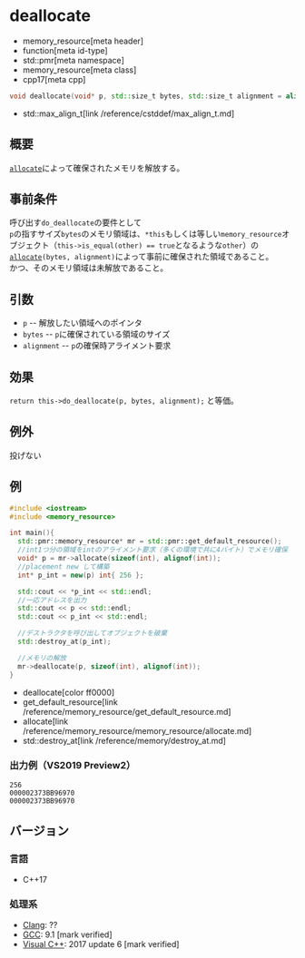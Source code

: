 # deallocate
* memory_resource[meta header]
* function[meta id-type]
* std::pmr[meta namespace]
* memory_resource[meta class]
* cpp17[meta cpp]

```cpp
void deallocate(void* p, std::size_t bytes, std::size_t alignment = alignof(std::max_align_t));
```
* std::max_align_t[link /reference/cstddef/max_align_t.md]

## 概要
[`allocate`](allocate.md)によって確保されたメモリを解放する。

## 事前条件
呼び出す`do_deallocate`の要件として  
`p`の指すサイズ`bytes`のメモリ領域は、`*this`もしくは等しい`memory_resource`オブジェクト（`this->is_equal(other) == true`となるような`other`）の[`allocate`](allocate.md)`(bytes, alignment)`によって事前に確保された領域であること。  
かつ、そのメモリ領域は未解放であること。

## 引数
- `p` -- 解放したい領域へのポインタ
- `bytes` -- `p`に確保されている領域のサイズ
- `alignment` -- `p`の確保時アライメント要求

## 効果
`return this->do_deallocate(p, bytes, alignment);` と等価。

## 例外
投げない

## 例
```cpp example
#include <iostream>
#include <memory_resource>

int main(){
  std::pmr::memory_resource* mr = std::pmr::get_default_resource();
  //int1つ分の領域をintのアライメント要求（多くの環境で共に4バイト）でメモリ確保
  void* p = mr->allocate(sizeof(int), alignof(int));
  //placement new して構築
  int* p_int = new(p) int{ 256 };

  std::cout << *p_int << std::endl;
  //一応アドレスを出力
  std::cout << p << std::endl;
  std::cout << p_int << std::endl;

  //デストラクタを呼び出してオブジェクトを破棄
  std::destroy_at(p_int);

  //メモリの解放
  mr->deallocate(p, sizeof(int), alignof(int));
}
```
* deallocate[color ff0000]
* get_default_resource[link /reference/memory_resource/get_default_resource.md]
* allocate[link /reference/memory_resource/memory_resource/allocate.md]
* std::destroy_at[link /reference/memory/destroy_at.md]

### 出力例（VS2019 Preview2）
```
256
000002373BB96970
000002373BB96970
```

## バージョン
### 言語
- C++17

### 処理系
- [Clang](/implementation.md#clang): ??
- [GCC](/implementation.md#gcc): 9.1 [mark verified]
- [Visual C++](/implementation.md#visual_cpp): 2017 update 6 [mark verified]
